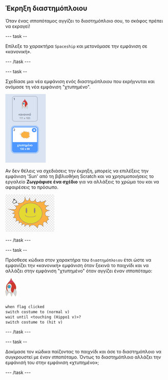## Έκρηξη διαστημόπλοιου

Όταν ένας ιπποπόταμος αγγίζει το διαστημόπλοιο σου, το σκάφος πρέπει να εκραγεί!

\--- task --

Επίλεξε το χαρακτήρα `Spaceship` και μετονόμασε την εμφάνιση σε «κανονική».

\--- /task \---

\--- task --

Σχεδίασε μια νέα εμφάνιση ενός διαστημόπλοιου που εκρήγνυται και ονόμασε τη νέα εμφάνιση "χτυπημένο".

![screenshot](images/invaders-spaceship-costumes.png)

Αν δεν θέλεις να σχεδιάσεις την έκρηξη, μπορείς να επιλέξεις την εμφάνιση 'Sun' από τη βιβλιοθήκη Scratch και να χρησιμοποιήσεις το εργαλείο **Ζωγράφισε ένα σχέδιο** για να αλλάξεις το χρώμα του και να αφαιρέσεις το πρόσωπο.

![screenshot](images/invaders-sun.png)

\--- /task \---

\--- task --

Πρόσθεσε κώδικα στον χαρακτήρα του `διαστημόπλοιου` έτσι ώστε να εμφανίζει την «κανονική» εμφάνιση όταν ξεκινά το παιχνίδι και να αλλάζει στην εμφάνιση "χτυπημένο" όταν αγγίζει έναν ιπποπόταμο:

![χαρακτήρας πύραυλου](images/rocket-sprite.png)

```blocks3
when flag clicked
switch costume to (normal v)
wait until <touching (Hippo1 v)>?
switch costume to (hit v)
```

\--- /task \---

\--- task --

Δοκίμασε τον κώδικα παίζοντας το παιχνίδι και άσε το διαστημόπλοιο να συγκρουστεί με έναν ιπποπόταμο. Όντως το διαστημόπλοιο αλλάζει την εμφάνισή του στην εμφάνιση «χτυπημένο»;

\--- /task \---